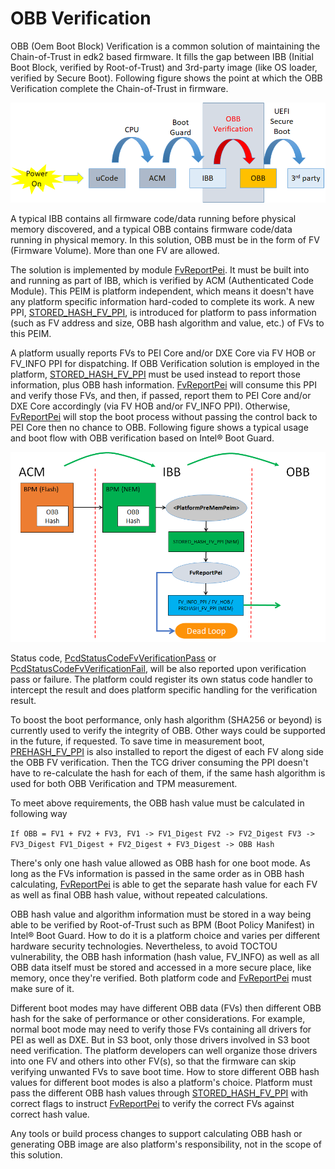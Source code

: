# OBB Verification

OBB (Oem Boot Block) Verification is a common solution of maintaining the Chain-of-Trust in edk2 based firmware. It fills the gap between IBB (Initial Boot Block, verified by Root-of-Trust) and 3rd-party image (like OS loader, verified by Secure Boot). Following figure shows the point at which the OBB Verification complete the Chain-of-Trust in firmware.

![1566887183249](images/OBB-in-the-Chain-of-Trust.png)

A typical IBB contains all firmware code/data running before physical memory discovered, and a typical OBB contains firmware code/data running in physical memory. In this solution, OBB must be in the form of FV (Firmware Volume). More than one FV are allowed.

The solution is implemented by module [FvReportPei](https://github.com/tianocore/edk2/tree/master/SecurityPkg/FvReportPei). It must be built into and running as part of IBB, which is verified by ACM (Authenticated Code Module). This PEIM is platform independent, which means it doesn't have any platform specific information hard-coded to complete its work. A new PPI, [STORED_HASH_FV_PPI](https://github.com/tianocore/edk2/blob/master/SecurityPkg/Include/Ppi/FirmwareVolumeInfoStoredHashFv.h), is introduced for platform to pass information (such as FV address and size, OBB hash algorithm and value, etc.) of FVs to this PEIM.

A platform usually reports FVs to PEI Core and/or DXE Core via FV HOB or FV_INFO PPI for dispatching. If OBB Verification solution is employed in the platform, [STORED_HASH_FV_PPI](https://github.com/tianocore/edk2/blob/master/SecurityPkg/Include/Ppi/FirmwareVolumeInfoStoredHashFv.h) must be used instead to report those information, plus OBB hash information. [FvReportPei](https://github.com/tianocore/edk2/tree/master/SecurityPkg/FvReportPei) will consume this PPI and verify those FVs, and then, if passed, report them to PEI Core and/or DXE Core accordingly (via FV HOB and/or FV_INFO PPI). Otherwise, [FvReportPei](https://github.com/tianocore/edk2/tree/master/SecurityPkg/FvReportPei) will stop the boot process without passing the control back to PEI Core then no chance to OBB. Following figure shows a typical usage and boot flow with OBB verification based on Intel® Boot Guard.

![1566959388869](images/OBB-Verification-Flow.png)

Status code, [PcdStatusCodeFvVerificationPass](https://github.com/tianocore/edk2/blob/master/SecurityPkg/SecurityPkg.dec) or [PcdStatusCodeFvVerificationFail](https://github.com/tianocore/edk2/blob/master/SecurityPkg/SecurityPkg.dec), will be also reported upon verification pass or failure. The platform could register its own status code handler to intercept the result and does platform specific handling for the verification result.

To boost the boot performance, only hash algorithm (SHA256 or beyond) is currently used to verify the integrity of OBB. Other ways could be supported in the future, if requested. To save time in measurement boot, [PREHASH_FV_PPI](https://github.com/tianocore/edk2/blob/master/SecurityPkg/Include/Ppi/FirmwareVolumeInfoPrehashedFV.h) is also installed to report the digest of each FV along side the OBB FV verification. Then the TCG driver consuming the PPI doesn't have to re-calculate the hash for each of them, if the same hash algorithm is used for both OBB Verification and TPM measurement.

To meet above requirements, the OBB hash value must be calculated in following way

`If OBB = FV1 + FV2 + FV3,
	FV1 -> FV1_Digest
	FV2 -> FV2_Digest
	FV3 -> FV3_Digest
	FV1_Digest + FV2_Digest + FV3_Digest -> OBB Hash`

There's only one hash value allowed as OBB hash for one boot mode. As long as the FVs information is passed in the same order as in OBB hash calculating, [FvReportPei](https://github.com/tianocore/edk2/tree/master/SecurityPkg/FvReportPei) is able to get the separate hash value for each FV as well as final OBB hash value, without repeated calculations. 

OBB hash value and algorithm information must be stored in a way being able to be verified by Root-of-Trust such as BPM (Boot Policy Manifest) in Intel® Boot Guard. How to do it is a platform choice and varies per different hardware security technologies. Nevertheless, to avoid TOCTOU vulnerability, the OBB hash information (hash value, FV_INFO) as well as all OBB data itself must be stored and accessed in a more secure place, like memory, once they're verified. Both platform code and [FvReportPei](https://github.com/tianocore/edk2/tree/master/SecurityPkg/FvReportPei) must make sure of it.

Different boot modes may have different OBB data (FVs) then different OBB hash for the sake of performance or other considerations. For example, normal boot mode may need to verify those FVs containing all drivers for PEI as well as DXE. But in S3 boot, only those drivers involved in S3 boot need verification. The platform developers can well organize those drivers into one FV and others into other FV(s), so that the firmware can skip verifying unwanted FVs to save boot time. How to store different OBB hash values for different boot modes is also a platform's choice.  Platform must pass the different OBB hash values through [STORED_HASH_FV_PPI](https://github.com/tianocore/edk2/blob/master/SecurityPkg/Include/Ppi/FirmwareVolumeInfoStoredHashFv.h) with correct flags to instruct [FvReportPei](https://github.com/tianocore/edk2/tree/master/SecurityPkg/FvReportPei) to verify the correct FVs against correct hash value.

Any tools or build process changes to support calculating OBB hash or generating OBB image are also platform's responsibility, not in the scope of this solution.